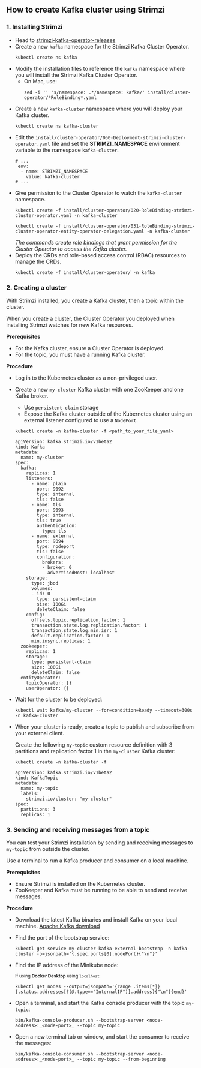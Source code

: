 ## How to create Kafka cluster using Strimzi
### 1. Installing Strimzi
- Head to [strimzi-kafka-operator-releases](https://github.com/strimzi/strimzi-kafka-operator/releases)
- Create a new `kafka` namespace for the Strimzi Kafka Cluster Operator.
  ```
  kubectl create ns kafka
  ```
- Modify the installation files to reference the `kafka` namespace where you will install the Strimzi Kafka Cluster Operator.
  - On Mac, use:
    ```
    sed -i '' 's/namespace: .*/namespace: kafka/' install/cluster-operator/*RoleBinding*.yaml
    ```
- Create a new `kafka-cluster` namespace where you will deploy your Kafka cluster.
  ```
  kubectl create ns kafka-cluster
  ```
- Edit the `install/cluster-operator/060-Deployment-strimzi-cluster-operator.yaml` file and set the **STRIMZI_NAMESPACE** environment variable to the namespace `kafka-cluster`.
  ```
  # ...
   env:
    - name: STRIMZI_NAMESPACE
      value: kafka-cluster
  # ...
- Give permission to the Cluster Operator to watch the `kafka-cluster` namespace.
  ```
  kubectl create -f install/cluster-operator/020-RoleBinding-strimzi-cluster-operator.yaml -n kafka-cluster
  ```
  ```
  kubectl create -f install/cluster-operator/031-RoleBinding-strimzi-cluster-operator-entity-operator-delegation.yaml -n kafka-cluster
  ```
   *The commands create role bindings that grant permission for the Cluster Operator to access the Kafka cluster.*
- Deploy the CRDs and role-based access control (RBAC) resources to manage the CRDs.
  ```
  kubectl create -f install/cluster-operator/ -n kafka
  ```
### 2. Creating a cluster
With Strimzi installed, you create a Kafka cluster, then a topic within the cluster.

When you create a cluster, the Cluster Operator you deployed when installing Strimzi watches for new Kafka resources.

**Prerequisites**
- For the Kafka cluster, ensure a Cluster Operator is deployed.
- For the topic, you must have a running Kafka cluster.

**Procedure**
- Log in to the Kubernetes cluster as a non-privileged user.
- Create a new `my-cluster` Kafka cluster with one ZooKeeper and one Kafka broker.
  - Use `persistent-claim` storage
  - Expose the Kafka cluster outside of the Kubernetes cluster using an external listener configured to use a `NodePort`.
  ```
  kubectl create -n kafka-cluster -f <path_to_your_file_yaml>
  ```
  ```
  apiVersion: kafka.strimzi.io/v1beta2
  kind: Kafka
  metadata:
    name: my-cluster
  spec:
    kafka:
      replicas: 1
      listeners:
        - name: plain
          port: 9092
          type: internal
          tls: false
        - name: tls
          port: 9093
          type: internal
          tls: true
          authentication:
            type: tls
        - name: external
          port: 9094
          type: nodeport
          tls: false
          configuration:
            brokers:
            - broker: 0
              advertisedHost: localhost
      storage:
        type: jbod
        volumes:
        - id: 0
          type: persistent-claim
          size: 100Gi
          deleteClaim: false
      config:
        offsets.topic.replication.factor: 1
        transaction.state.log.replication.factor: 1
        transaction.state.log.min.isr: 1
        default.replication.factor: 1
        min.insync.replicas: 1
    zookeeper:
      replicas: 1
      storage:
        type: persistent-claim
        size: 100Gi
        deleteClaim: false
    entityOperator:
      topicOperator: {}
      userOperator: {}
   ```
 - Wait for the cluster to be deployed:
   ```
   kubectl wait kafka/my-cluster --for=condition=Ready --timeout=300s -n kafka-cluster
   ```
 - When your cluster is ready, create a topic to publish and subscribe from your external client.
   
   Create the following `my-topic` custom resource definition with 3 partitions and replication factor 1 in the `my-cluster` Kafka cluster:
   ```
   kubectl create -n kafka-cluster -f
   ```
   ```
   apiVersion: kafka.strimzi.io/v1beta2
   kind: KafkaTopic
   metadata:
     name: my-topic
     labels:
       strimzi.io/cluster: "my-cluster"
   spec:
     partitions: 3
     replicas: 1
   ```
### 3. Sending and receiving messages from a topic

You can test your Strimzi installation by sending and receiving messages to `my-topic` from outside the cluster.

Use a terminal to run a Kafka producer and consumer on a local machine.

**Prerequisites**
- Ensure Strimzi is installed on the Kubernetes cluster.
- ZooKeeper and Kafka must be running to be able to send and receive messages.

**Procedure**
- Download the latest Kafka binaries and install Kafka on your local machine. [Apache Kafka download](https://kafka.apache.org/downloads)
- Find the port of the bootstrap service:
  ```
  kubectl get service my-cluster-kafka-external-bootstrap -n kafka-cluster -o=jsonpath='{.spec.ports[0].nodePort}{"\n"}'
  ```
- Find the IP address of the Minikube node:

  <sub>If using **Docker Desktop** using `localhost`</sub>
  ```
  kubectl get nodes --output=jsonpath='{range .items[*]}{.status.addresses[?(@.type=="InternalIP")].address}{"\n"}{end}'
  ```
- Open a terminal, and start the Kafka console producer with the topic `my-topic`:
  ```
  bin/kafka-console-producer.sh --bootstrap-server <node-address>:_<node-port>_ --topic my-topic
  ```
- Open a new terminal tab or window, and start the consumer to receive the messages:
  ```
  bin/kafka-console-consumer.sh --bootstrap-server <node-address>:_<node-port>_ --topic my-topic --from-beginning
  ```
